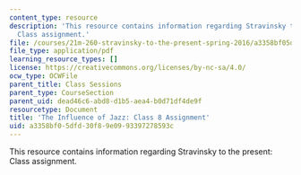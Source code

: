 ```yaml
---
content_type: resource
description: 'This resource contains information regarding Stravinsky to the present:
  Class assignment.'
file: /courses/21m-260-stravinsky-to-the-present-spring-2016/a3358bf05dfd30f89e0993397278593c_MIT21M_260S16_assn08.pdf
file_type: application/pdf
learning_resource_types: []
license: https://creativecommons.org/licenses/by-nc-sa/4.0/
ocw_type: OCWFile
parent_title: Class Sessions
parent_type: CourseSection
parent_uid: dead46c6-abd8-d1b5-aea4-b0d71df4de9f
resourcetype: Document
title: 'The Influence of Jazz: Class 8 Assignment'
uid: a3358bf0-5dfd-30f8-9e09-93397278593c
---
```

This resource contains information regarding Stravinsky to the present: Class assignment.